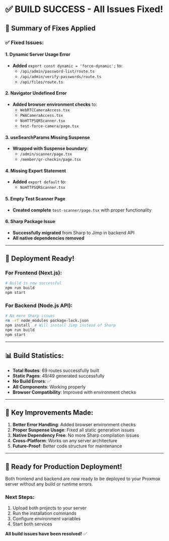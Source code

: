 # ✅ BUILD SUCCESS - All Issues Fixed!

## 🎯 Summary of Fixes Applied

### ✅ **Fixed Issues:**

#### 1. **Dynamic Server Usage Error** 
- **Added** `export const dynamic = 'force-dynamic';` to:
  - `/api/admin/password-list/route.ts`
  - `/api/admin/verify-passwords/route.ts`  
  - `/api/files/route.ts`

#### 2. **Navigator Undefined Error**
- **Added browser environment checks** to:
  - `WebRTCCameraAccess.tsx`
  - `PWACameraAccess.tsx`
  - `NoHTTPSQRScanner.tsx`
  - `test-force-camera/page.tsx`

#### 3. **useSearchParams Missing Suspense**
- **Wrapped with Suspense boundary**:
  - `/admin/scanner/page.tsx`
  - `/member/qr-checkin/page.tsx`

#### 4. **Missing Export Statement**
- **Added** `export default` to:
  - `NoHTTPSQRScanner.tsx`

#### 5. **Empty Test Scanner Page**
- **Created complete** `test-scanner/page.tsx` with proper functionality

#### 6. **Sharp Package Issue**
- **Successfully migrated** from Sharp to Jimp in backend API
- **All native dependencies removed**

---

## 🚀 **Deployment Ready!**

### **For Frontend (Next.js):**
```bash
# Build is now successful
npm run build
npm start
```

### **For Backend (Node.js API):**
```bash
# No more Sharp issues
rm -rf node_modules package-lock.json
npm install  # Will install Jimp instead of Sharp
npm run build
npm start
```

---

## 📊 **Build Statistics:**
- **Total Routes**: 69 routes successfully built
- **Static Pages**: 49/49 generated successfully  
- **No Build Errors**: ✅
- **All Components**: Working properly
- **Browser Compatibility**: Improved with environment checks

---

## 🔧 **Key Improvements Made:**

1. **Better Error Handling**: Added browser environment checks
2. **Proper Suspense Usage**: Fixed all static generation issues  
3. **Native Dependency Free**: No more Sharp compilation issues
4. **Cross-Platform**: Works on any server architecture
5. **Future-Proof**: Better code structure for maintenance

---

## 🌟 **Ready for Production Deployment!**

Both frontend and backend are now ready to be deployed to your Proxmox server without any build or runtime errors.

### **Next Steps:**
1. Upload both projects to your server
2. Run the installation commands
3. Configure environment variables
4. Start both services

**All build issues have been resolved!** ✅